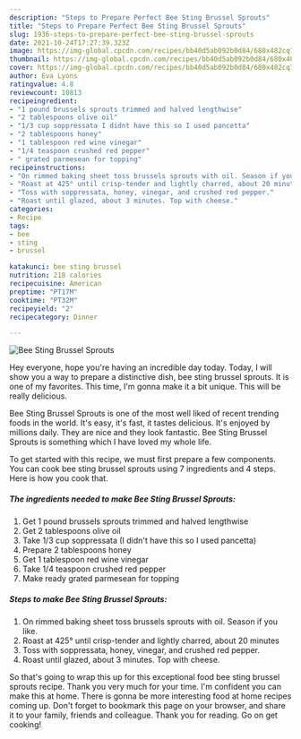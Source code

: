 ```yaml
---
description: "Steps to Prepare Perfect Bee Sting Brussel Sprouts"
title: "Steps to Prepare Perfect Bee Sting Brussel Sprouts"
slug: 1936-steps-to-prepare-perfect-bee-sting-brussel-sprouts
date: 2021-10-24T17:27:39.323Z
image: https://img-global.cpcdn.com/recipes/bb40d5ab092b0d84/680x482cq70/bee-sting-brussel-sprouts-recipe-main-photo.jpg
thumbnail: https://img-global.cpcdn.com/recipes/bb40d5ab092b0d84/680x482cq70/bee-sting-brussel-sprouts-recipe-main-photo.jpg
cover: https://img-global.cpcdn.com/recipes/bb40d5ab092b0d84/680x482cq70/bee-sting-brussel-sprouts-recipe-main-photo.jpg
author: Eva Lyons
ratingvalue: 4.8
reviewcount: 10813
recipeingredient:
- "1 pound brussels sprouts trimmed and halved lengthwise"
- "2 tablespoons olive oil"
- "1/3 cup soppressata I didnt have this so I used pancetta"
- "2 tablespoons honey"
- "1 tablespoon red wine vinegar"
- "1/4 teaspoon crushed red pepper"
- " grated parmesean for topping"
recipeinstructions:
- "On rimmed baking sheet toss brussels sprouts with oil. Season if you like."
- "Roast at 425° until crisp-tender and lightly charred, about 20 minutes"
- "Toss with soppressata, honey, vinegar, and crushed red pepper."
- "Roast until glazed, about 3 minutes. Top with cheese."
categories:
- Recipe
tags:
- bee
- sting
- brussel

katakunci: bee sting brussel 
nutrition: 218 calories
recipecuisine: American
preptime: "PT17M"
cooktime: "PT32M"
recipeyield: "2"
recipecategory: Dinner

---
```



![Bee Sting Brussel Sprouts](https://img-global.cpcdn.com/recipes/bb40d5ab092b0d84/680x482cq70/bee-sting-brussel-sprouts-recipe-main-photo.jpg)

Hey everyone, hope you're having an incredible day today. Today, I will show you a way to prepare a distinctive dish, bee sting brussel sprouts. It is one of my favorites. This time, I'm gonna make it a bit unique. This will be really delicious.

Bee Sting Brussel Sprouts is one of the most well liked of recent trending foods in the world. It's easy, it's fast, it tastes delicious. It's enjoyed by millions daily. They are nice and they look fantastic. Bee Sting Brussel Sprouts is something which I have loved my whole life.




To get started with this recipe, we must first prepare a few components. You can cook bee sting brussel sprouts using 7 ingredients and 4 steps. Here is how you cook that.

<!--inarticleads1-->

##### The ingredients needed to make Bee Sting Brussel Sprouts:

1. Get 1 pound brussels sprouts trimmed and halved lengthwise
1. Get 2 tablespoons olive oil
1. Take 1/3 cup soppressata (I didn&#39;t have this so I used pancetta)
1. Prepare 2 tablespoons honey
1. Get 1 tablespoon red wine vinegar
1. Take 1/4 teaspoon crushed red pepper
1. Make ready  grated parmesean for topping




<!--inarticleads2-->

##### Steps to make Bee Sting Brussel Sprouts:

1. On rimmed baking sheet toss brussels sprouts with oil. Season if you like.
1. Roast at 425° until crisp-tender and lightly charred, about 20 minutes
1. Toss with soppressata, honey, vinegar, and crushed red pepper.
1. Roast until glazed, about 3 minutes. Top with cheese.




So that's going to wrap this up for this exceptional food bee sting brussel sprouts recipe. Thank you very much for your time. I'm confident you can make this at home. There is gonna be more interesting food at home recipes coming up. Don't forget to bookmark this page on your browser, and share it to your family, friends and colleague. Thank you for reading. Go on get cooking!
